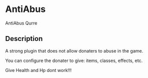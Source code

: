 # AntiAbus
AntiAbus Qurre
## Description
A strong plugin that does not allow donaters to abuse in the game. 

You can configure the donater to give: items, classes, effects, etc.

Give Health and Hp dont work!!!
[](https://github.com/KoT0XleB/AntiAbus/blob/main/Discord_4h1JrK9oNy.png?raw=true)
